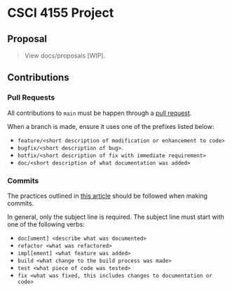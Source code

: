 # CSCI 4155 Project

## Proposal

> View docs/proposals [WIP].

## Contributions

### Pull Requests

All contributions to `main` must be happen through a [pull request](https://docs.github.com/en/pull-requests/collaborating-with-pull-requests/proposing-changes-to-your-work-with-pull-requests/about-pull-requests).

When a branch is made, ensure it uses one of the prefixes listed below:

- `feature/<short description of modification or enhancement to code>`
- `bugfix/<short description of bug>`.
- `hotfix/<short description of fix with immediate requirement>`
- `doc/<short description of what documentation was added>` 

### Commits

The practices outlined in [this article](https://cbea.ms/git-commit/) should be followed when making commits.

In general, only the subject line is required. The subject line must start with one of the following verbs:
- `doc[ument] <describe what was documented>` 
- `refactor <what was refactored>`
- `impl[ement] <what feature was added>`
- `build <what change to the build process was made>`
- `test <what piece of code was tested>`
- `fix <what was fixed, this includes changes to documentation or code>`
